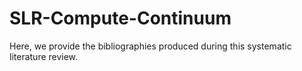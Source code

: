 # SLR-Compute-Continuum

Here, we provide the bibliographies produced during this systematic literature review. 

